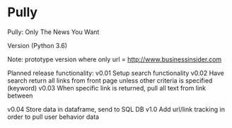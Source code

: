 # Pully
Pully: Only The News You Want

Version (Python 3.6)

Note: prototype version where only url = http://www.businessinsider.com

Planned release functionality:
v0.01 Setup search functionality
v0.02 Have search return all links from front page unless other criteria is specified (keyword)
v0.03 When specific link is returned, pull all text from link between <p></p>
v0.04 Store data in dataframe, send to SQL DB
v1.0 Add url/link tracking in order to pull user behavior data
